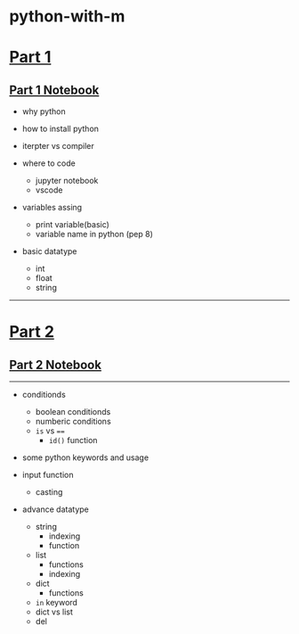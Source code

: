 # python-with-m

# [Part 1](https://github.com/bigmpc/python-with-m/blob/main/Part_1/README.md)
## [Part 1 Notebook](https://github.com/bigmpc/python-with-m/blob/main/Part_1/notebook.ipynb)

- why python
- how to install python
- iterpter vs compiler
- where to code
    - jupyter notebook
    - vscode
- variables assing
    - print variable(basic)
    - variable name in python (pep 8)
    
    
- basic datatype
    - int
    - float
    - string

---
# [Part 2](https://github.com/bigmpc/python-with-m/blob/main/Part_2/README.md)
## [Part 2 Notebook](https://github.com/bigmpc/python-with-m/blob/main/Part_2/notebook.ipynb)
----
- conditionds
    - boolean conditionds
    - numberic conditions
    - ‍‍`is` vs `==`
        - `id()` function
- some python keywords and usage
- input function
    - casting

- advance datatype
    - string 
        - indexing
        - function
    - list
        - functions
        - indexing
    - dict
        - functions
    - `in` keyword
    - dict vs list
    - del 